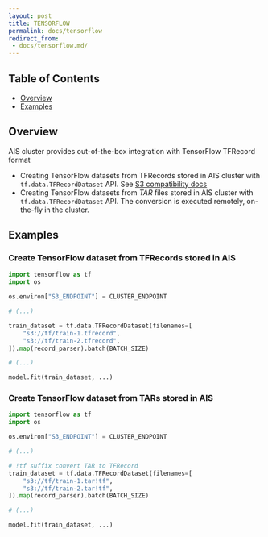 ```yaml
---
layout: post
title: TENSORFLOW
permalink: docs/tensorflow
redirect_from:
 - docs/tensorflow.md/
---
```


## Table of Contents

- [Overview](#overview)
- [Examples](#examples)

## Overview

AIS cluster provides out-of-the-box integration with TensorFlow TFRecord format

- Creating TensorFlow datasets from TFRecords stored in AIS cluster with `tf.data.TFRecordDataset` API. See [S3 compatibility docs](/aistore/docs/s3compat.md)
- Creating TensorFlow datasets from *TAR* files stored in AIS cluster with `tf.data.TFRecordDataset` API.
The conversion is executed remotely, on-the-fly in the cluster.

## Examples

### Create TensorFlow dataset from TFRecords stored in AIS

```python
import tensorflow as tf
import os

os.environ["S3_ENDPOINT"] = CLUSTER_ENDPOINT

# (...)

train_dataset = tf.data.TFRecordDataset(filenames=[
    "s3://tf/train-1.tfrecord",
    "s3://tf/train-2.tfrecord",
]).map(record_parser).batch(BATCH_SIZE)

# (...)

model.fit(train_dataset, ...)
```

### Create TensorFlow dataset from TARs stored in AIS

```python
import tensorflow as tf
import os

os.environ["S3_ENDPOINT"] = CLUSTER_ENDPOINT

# (...)

# !tf suffix convert TAR to TFRecord
train_dataset = tf.data.TFRecordDataset(filenames=[
    "s3://tf/train-1.tar!tf",
    "s3://tf/train-2.tar!tf",
]).map(record_parser).batch(BATCH_SIZE)

# (...)

model.fit(train_dataset, ...)
```
